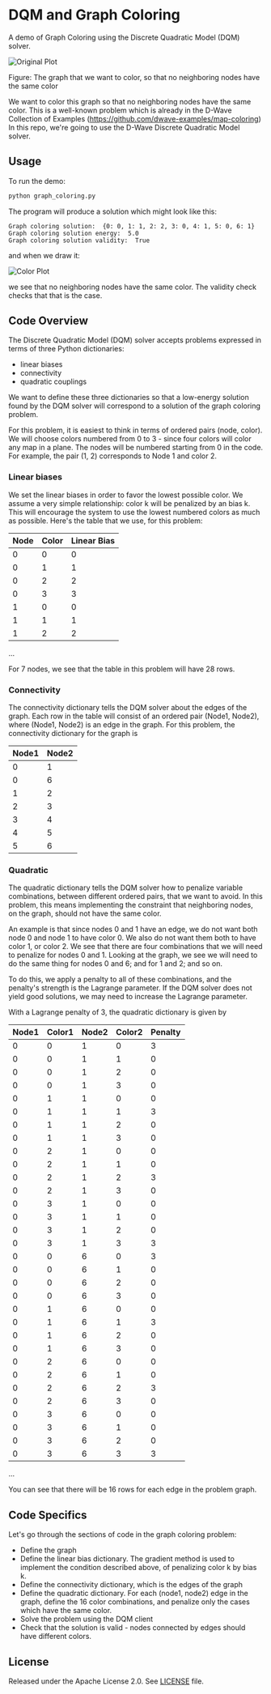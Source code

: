 # DQM and Graph Coloring

A demo of Graph Coloring using the Discrete Quadratic Model (DQM) solver.

![Original Plot](readme_imgs/not_color_yet.png)

Figure: The graph that we want to color, so that no neighboring nodes have the same color

We want to color this graph so that no neighboring nodes have the same color. This is a well-known problem which is already in the D-Wave Collection of Examples (https://github.com/dwave-examples/map-coloring) In this repo, we're going to use the D-Wave Discrete Quadratic Model solver.

## Usage

To run the demo:

```bash
python graph_coloring.py
```

The program will produce a solution which might look like this:

```
Graph coloring solution:  {0: 0, 1: 1, 2: 2, 3: 0, 4: 1, 5: 0, 6: 1}
Graph coloring solution energy:  5.0
Graph coloring solution validity:  True
```

and when we draw it:

![Color Plot](readme_imgs/color.png)

we see that no neighboring nodes have the same color. The validity check checks that that is the case.

## Code Overview

The Discrete Quadratic Model (DQM) solver accepts problems expressed in terms of three Python dictionaries:

* linear biases
* connectivity
* quadratic couplings

We want to define these three dictionaries so that a low-energy solution found by the DQM solver will correspond to a solution of the graph coloring problem.

For this problem, it is easiest to think in terms of ordered pairs (node, color). We will choose colors numbered from 0 to 3 - since four colors will color any map in a plane. The nodes will be numbered starting from 0 in the code. For example, the pair (1, 2) corresponds to Node 1 and color 2.

### Linear biases

We set the linear biases in order to favor the lowest possible color. We assume a very simple relationship: color k will be penalized by an bias k. This will encourage the system to use the lowest numbered colors as much as possible. Here's the table that we use, for this problem:

|Node|Color|Linear Bias|
|----|-----|-----------|
|0|0|0|
|0|1|1|
|0|2|2|
|0|3|3|
|1|0|0|
|1|1|1|
|1|2|2|
...

For 7 nodes, we see that the table in this problem will have 28 rows.

### Connectivity

The connectivity dictionary tells the DQM solver about the edges of the graph. Each row in the table will consist of an ordered pair (Node1, Node2), where (Node1, Node2) is an edge in the graph. For this problem, the connectivity dictionary for the graph is

|Node1|Node2|
|-----|-----|
|0|1|
|0|6|
|1|2|
|2|3|
|3|4|
|4|5|
|5|6|

### Quadratic

The quadratic dictionary tells the DQM solver how to penalize variable combinations, between different ordered pairs, that we want to avoid. In this problem, this means implementing the constraint that neighboring nodes, on the graph, should not have the same color.

An example is that since nodes 0 and 1 have an edge, we do not want both node 0 and node 1 to have color 0. We also do not want them both to have color 1, or color 2. We see that there are four combinations that we will need to penalize for nodes 0 and 1. Looking at the graph, we see we will need to do the same thing for nodes 0 and 6; and for 1 and 2; and so on.

To do this, we apply a penalty to all of these combinations, and the penalty's strength is the Lagrange parameter. If the DQM solver does not yield good solutions, we may need to increase the Lagrange parameter.

With a Lagrange penalty of 3, the quadratic dictionary is given by

|Node1|Color1|Node2|Color2|Penalty|
|-----|------|-----|------|-------|
|0|0|1|0|3|
|0|0|1|1|0|
|0|0|1|2|0|
|0|0|1|3|0|
|0|1|1|0|0|
|0|1|1|1|3|
|0|1|1|2|0|
|0|1|1|3|0|
|0|2|1|0|0|
|0|2|1|1|0|
|0|2|1|2|3|
|0|2|1|3|0|
|0|3|1|0|0|
|0|3|1|1|0|
|0|3|1|2|0|
|0|3|1|3|3|
|0|0|6|0|3|
|0|0|6|1|0|
|0|0|6|2|0|
|0|0|6|3|0|
|0|1|6|0|0|
|0|1|6|1|3|
|0|1|6|2|0|
|0|1|6|3|0|
|0|2|6|0|0|
|0|2|6|1|0|
|0|2|6|2|3|
|0|2|6|3|0|
|0|3|6|0|0|
|0|3|6|1|0|
|0|3|6|2|0|
|0|3|6|3|3|
...

You can see that there will be 16 rows for each edge in the problem graph.

## Code Specifics

Let's go through the sections of code in the graph coloring problem:

* Define the graph
* Define the linear bias dictionary. The gradient method is used to implement the condition described above, of penalizing color k by bias k.
* Define the connectivity dictionary, which is the edges of the graph
* Define the quadratic dictionary. For each (node1, node2) edge in the graph, define the 16 color combinations, and penalize only the cases which have the same color.
* Solve the problem using the DQM client
* Check that the solution is valid - nodes connected by edges should have different colors.

## License

Released under the Apache License 2.0. See [LICENSE](LICENSE) file.

